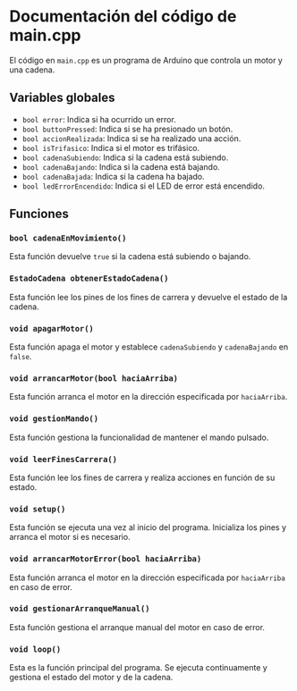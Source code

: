 # Documentación del código de main.cpp

El código en `main.cpp` es un programa de Arduino que controla un motor y una cadena.

## Variables globales

- `bool error`: Indica si ha ocurrido un error.
- `bool buttonPressed`: Indica si se ha presionado un botón.
- `bool accionRealizada`: Indica si se ha realizado una acción.
- `bool isTrifasico`: Indica si el motor es trifásico.
- `bool cadenaSubiendo`: Indica si la cadena está subiendo.
- `bool cadenaBajando`: Indica si la cadena está bajando.
- `bool cadenaBajada`: Indica si la cadena ha bajado.
- `bool ledErrorEncendido`: Indica si el LED de error está encendido.

## Funciones

### `bool cadenaEnMovimiento()`

Esta función devuelve `true` si la cadena está subiendo o bajando.

### `EstadoCadena obtenerEstadoCadena()`

Esta función lee los pines de los fines de carrera y devuelve el estado de la cadena.

### `void apagarMotor()`

Esta función apaga el motor y establece `cadenaSubiendo` y `cadenaBajando` en `false`.

### `void arrancarMotor(bool haciaArriba)`

Esta función arranca el motor en la dirección especificada por `haciaArriba`.

### `void gestionMando()`

Esta función gestiona la funcionalidad de mantener el mando pulsado.

### `void leerFinesCarrera()`

Esta función lee los fines de carrera y realiza acciones en función de su estado.

### `void setup()`

Esta función se ejecuta una vez al inicio del programa. Inicializa los pines y arranca el motor si es necesario.

### `void arrancarMotorError(bool haciaArriba)`

Esta función arranca el motor en la dirección especificada por `haciaArriba` en caso de error.

### `void gestionarArranqueManual()`

Esta función gestiona el arranque manual del motor en caso de error.

### `void loop()`

Esta es la función principal del programa. Se ejecuta continuamente y gestiona el estado del motor y de la cadena.
